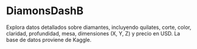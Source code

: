 # DiamonsDashB
Explora datos detallados sobre diamantes, incluyendo quilates, corte, color, claridad, profundidad, mesa, dimensiones (X, Y, Z) y precio en USD. La base de datos proviene de Kaggle.
